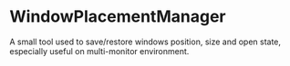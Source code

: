 WindowPlacementManager
======================
A small tool used to save/restore windows position, size and open state, especially useful on multi-monitor environment.
